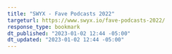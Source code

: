 ```yaml
---
title: "SWYX - Fave Podcasts 2022"
targeturl: https://www.swyx.io/fave-podcasts-2022/ 
response_type: bookmark
dt_published: "2023-01-02 12:44 -05:00"
dt_updated: "2023-01-02 12:44 -05:00"
---
```

